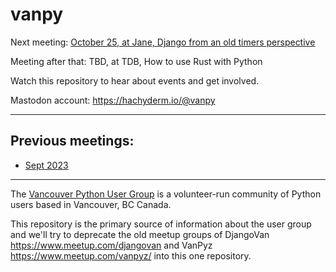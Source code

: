 # vanpy

Next meeting: [October 25, at Jane, Django from an old timers perspective](https://github.com/vancouver/vanpy/issues/12)

Meeting after that: TBD, at TDB, How to use Rust with Python

Watch this repository to hear about events and get involved.

Mastodon account: https://hachyderm.io/@vanpy

---

## Previous meetings:

* [Sept 2023](https://github.com/vancouver/vanpy/issues/3)

---

The [Vancouver Python User Group](http://www.meetup.com/vanpyz/) is a
volunteer-run community of Python users based in Vancouver, BC Canada.

This repository is the primary source of information about the user group and we'll try to deprecate the old meetup groups of DjangoVan https://www.meetup.com/djangovan and VanPyz https://www.meetup.com/vanpyz/ into this one repository.
